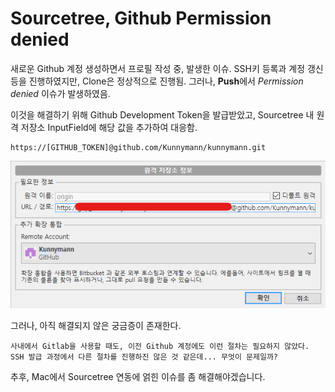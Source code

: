 # Sourcetree, Github Permission denied

새로운 Github 계정 생성하면서 프로필 작성 중, 발생한 이슈.
SSH키 등록과 계정 갱신 등을 진행하였지만, Clone은 정상적으로 진행됨.
그러나, **Push**에서 *Permission denied* 이슈가 발생하였음.

이것을 해결하기 위해 Github Development Token을 발급받았고, Sourcetree 내 원격 저장소 InputField에 해당 값을 추가하여 대응함.

```
https://[GITHUB_TOKEN]@github.com/Kunnymann/kunnymann.git
```

![sourcetree_remote_setting](./img/sourcetree_001.png)

그러나, 아직 해결되지 않은 궁금증이 존재한다.

```
사내에서 Gitlab을 사용할 때도, 이전 Github 계정에도 이런 절차는 필요하지 않았다.
SSH 발급 과정에서 다른 절차를 진행하진 않은 것 같은데... 무엇이 문제일까?
```

추후, Mac에서 Sourcetree 연동에 얽힌 이슈를 좀 해결해야겠습니다.